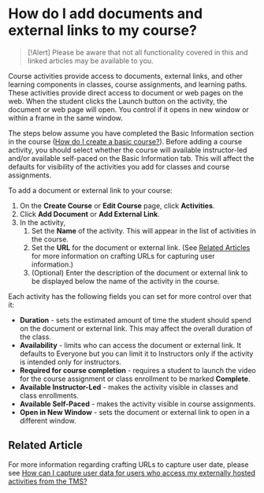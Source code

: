 # How do I add documents and external links to my course?

> [!Alert] Please be aware that not all functionality covered in this and linked articles may be available to you. 

Course activities provide access to documents, external links, and other learning components in classes, course assignments, and learning paths. These activities provide direct access to document or web pages on the web. When the student clicks the Launch button on the activity, the document or web page will open. You control if it opens in new window or within a frame in the same window.

The steps below assume you have completed the Basic Information section in the course ([How do I create a basic course?](./overall/create-course.md)). Before adding a course activity, you should select whether the course will available instructor-led and/or available self-paced on the Basic Information tab. This will affect the defaults for visibility of the activities you add for classes and course assignments.

To add a document or external link to your course:
1. On the **Create Course** or **Edit Course** page, click **Activities**.
1. Click **Add Document** or **Add External Link**.
1. In the activity, 
    1. Set the **Name** of the activity. This will appear in the list of activities in the course.
    1. Set the **URL** for the document or external link. (See [Related Articles](#related-article) for more information on crafting URLs for capturing user information.)
    1. (Optional) Enter the description of the document or external link to be displayed below the name of the activity in the course.

Each activity has the following fields you can set for more control over that it:
- **Duration** - sets the estimated amount of time the student should spend on the document or external link. This may affect the overall duration of the class.
- **Availability** - limits who can access the document or external link. It defaults to Everyone but you can limit it to Instructors only if the activity is intended only for instructors.
- **Required for course completion** - requires a student to launch the video for the course assignment or class enrollment to be marked **Complete**.
- **Available Instructor-Led** - makes the activity visible in classes and class enrollments.
- **Available Self-Paced** - makes the activity visible in course assignments.
- **Open in New Window** - sets the document or external link to open in a different window.

## Related Article
For more information regarding crafting URLs to capture user date, please see [How can I capture user data for users who access my externally hosted activities from the TMS?](capture-user-data-for-externally-hosted-activities.md)